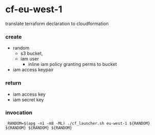 # cf-eu-west-1
translate terraform declaration to cloudformation


### create
  * random 
    * s3 bucket,
    * iam user
      * inline iam policy granting perms to bucket
   * iam access keypair

### return
   * iam access key
   * iam secret key


### invocation

`_RANDOM=$(apg -n1 -m8 -ML) ./cf_launcher.sh eu-west-1 ${RANDOM} ${RANDOM} ${RANDOM} ${RANDOM} `
